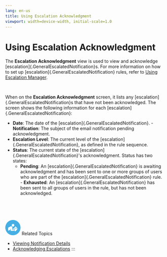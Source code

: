 ```yaml
---
lang: en-us
title: Using Escalation Acknowledgment
viewport: width=device-width, initial-scale=1.0
---
```


#  Using Escalation Acknowledgment

The **Escalation Acknowledgment** view is used to view and acknowledge
[escalation]{.GeneralEscalatedNotification}s. For more information on how to set up [escalation]{.GeneralEscalatedNotification} rules, refer
to [Using Escalation Manager](Using-Escalation-Manager.md).

 

When on the **Escalation Acknowledgment** screen, it lists any
[escalation]{.GeneralEscalatedNotification}s that have not been acknowledged. The screen shows the following information for each
[escalation]{.GeneralEscalatedNotification}: 
-   **Date**: The date of the
    [escalation]{.GeneralEscalatedNotification}. -   **Notification**: The subject of the email notification pending
    acknowledgment.
-   **Escalation Level**: The current level of the
    [escalation]{.GeneralEscalatedNotification}, as defined in the rule     sequence.
-   **Status**: The current state of the
    [escalation]{.GeneralEscalatedNotification}'s acknowledgment.     Status has two states:
    -   **Pending**: An [escalation]{.GeneralEscalatedNotification} is         awaiting acknowledgment and has been sent to one or more groups
        of users who are part of the
        [escalation]{.GeneralEscalatedNotification} rule.     -   **Exhausted**: An [escalation]{.GeneralEscalatedNotification}
        has been sent to all groups of users in the rule, but has not
        been acknowledged.

 

 

![White "person reading" icon on blue circular background](../../../Resources/Images/moreinfo-icon(48x48).png "More Info icon")
Related Topics

-   [Viewing Notification Details](Viewing-Notification-Details.md)
-   [Acknowledging Escalations](Acknowledging-Escalations.md)
:::

 


